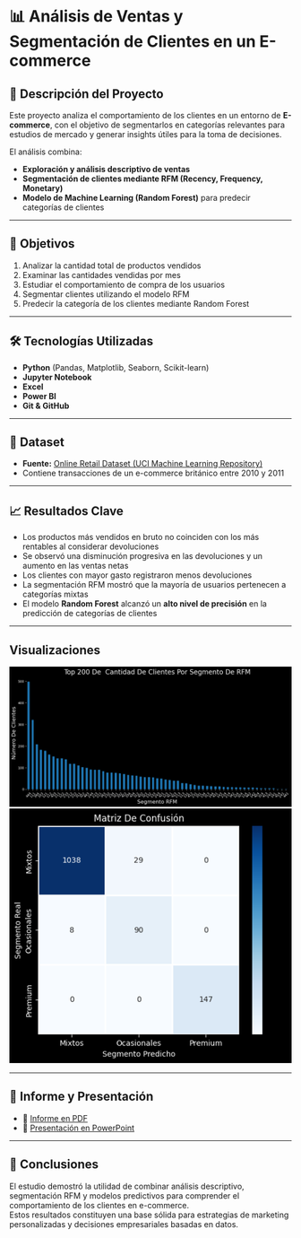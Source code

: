 # 📊 Análisis de Ventas y Segmentación de Clientes en un E-commerce  

## 📌 Descripción del Proyecto  
Este proyecto analiza el comportamiento de los clientes en un entorno de **E-commerce**, con el objetivo de segmentarlos en categorías relevantes para estudios de mercado y generar insights útiles para la toma de decisiones.  

El análisis combina:  
- **Exploración y análisis descriptivo de ventas**  
- **Segmentación de clientes mediante RFM (Recency, Frequency, Monetary)**  
- **Modelo de Machine Learning (Random Forest)** para predecir categorías de clientes  

---

## 🎯 Objetivos  
1. Analizar la cantidad total de productos vendidos  
2. Examinar las cantidades vendidas por mes  
3. Estudiar el comportamiento de compra de los usuarios  
4. Segmentar clientes utilizando el modelo RFM  
5. Predecir la categoría de los clientes mediante Random Forest  

---

## 🛠️ Tecnologías Utilizadas  
- **Python** (Pandas, Matplotlib, Seaborn, Scikit-learn)  
- **Jupyter Notebook**  
- **Excel**  
- **Power BI**  
- **Git & GitHub**  

---

## 📂 Dataset  
- **Fuente:** [Online Retail Dataset (UCI Machine Learning Repository)](https://archive.ics.uci.edu/dataset/352/online+retail)  
- Contiene transacciones de un e-commerce británico entre 2010 y 2011  

---

## 📈 Resultados Clave  
- Los productos más vendidos en bruto no coinciden con los más rentables al considerar devoluciones  
- Se observó una disminución progresiva en las devoluciones y un aumento en las ventas netas  
- Los clientes con mayor gasto registraron menos devoluciones  
- La segmentación RFM mostró que la mayoría de usuarios pertenecen a categorías mixtas  
- El modelo **Random Forest** alcanzó un **alto nivel de precisión** en la predicción de categorías de clientes  

---
##  Visualizaciones

![Segmentación RFM](./imagenes/top200_clientes.png)
![Matriz de Confusión](./imagenes/matriz_confusion.png)

---

## 📑 Informe y Presentación  
- 📄 [Informe en PDF](./Informe_Analisis_Ventas_Segmentacion.pdf)  
- 🎥 [Presentación en PowerPoint](./Presentacion_Analisis_Ventas_Segmentacion.pdf)  

---

## 🚀 Conclusiones  
El estudio demostró la utilidad de combinar análisis descriptivo, segmentación RFM y modelos predictivos para comprender el comportamiento de los clientes en e-commerce.  
Estos resultados constituyen una base sólida para estrategias de marketing personalizadas y decisiones empresariales basadas en datos.  

